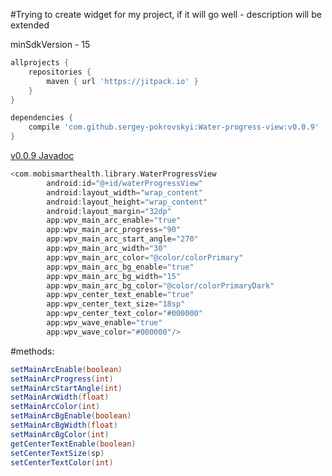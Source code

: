 #Trying to create widget for my project, if it will go well - description will be extended
 
 
minSdkVersion - 15

```groovy
allprojects {
    repositories {
        maven { url 'https://jitpack.io' }
    }
}
```
```groovy
dependencies {
    compile 'com.github.sergey-pokrovskyi:Water-progress-view:v0.0.9'
}
```

[v0.0.9 Javadoc](https://jitpack.io/com/github/sergey-pokrovskyi/Water-progress-view/v0.0.9/javadoc/)

```groovy
<com.mobismarthealth.library.WaterProgressView
        android:id="@+id/waterProgressView"
        android:layout_width="wrap_content"
        android:layout_height="wrap_content"
        android:layout_margin="32dp"
        app:wpv_main_arc_enable="true"
        app:wpv_main_arc_progress="90"
        app:wpv_main_arc_start_angle="270"
        app:wpv_main_arc_width="30"
        app:wpv_main_arc_color="@color/colorPrimary"
        app:wpv_main_arc_bg_enable="true"
        app:wpv_main_arc_bg_width="15"
        app:wpv_main_arc_bg_color="@color/colorPrimaryDark"
        app:wpv_center_text_enable="true"
        app:wpv_center_text_size="18sp"
        app:wpv_center_text_color="#000000"
        app:wpv_wave_enable="true"
        app:wpv_wave_color="#000000"/>
```


#methods:
```groovy
setMainArcEnable(boolean)
setMainArcProgress(int)
setMainArcStartAngle(int)
setMainArcWidth(float)
setMainArcColor(int)
setMainArcBgEnable(boolean)
setMainArcBgWidth(float)
setMainArcBgColor(int)
getCenterTextEnable(boolean)
setCenterTextSize(sp)
setCenterTextColor(int)
```